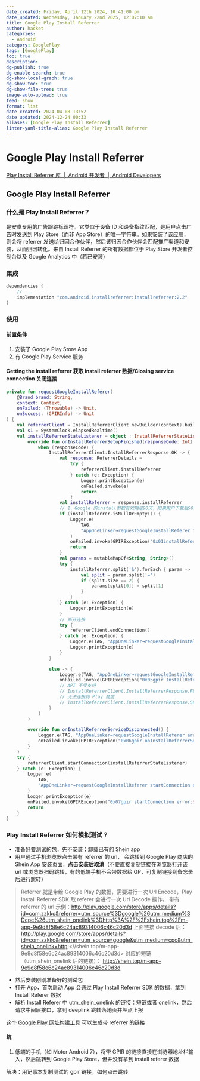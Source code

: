 ```yaml
---
date_created: Friday, April 12th 2024, 10:41:00 pm
date_updated: Wednesday, January 22nd 2025, 12:07:10 am
title: Google Play Install Referrer
author: hacket
categories:
  - Android
category: GooglePlay
tags: [GooglePlay]
toc: true
description: 
dg-publish: true
dg-enable-search: true
dg-show-local-graph: true
dg-show-toc: true
dg-show-file-tree: true
image-auto-upload: true
feed: show
format: list
date created: 2024-04-08 13:52
date updated: 2024-12-24 00:33
aliases: [Google Play Install Referrer]
linter-yaml-title-alias: Google Play Install Referrer
---
```


# Google Play Install Referrer

[Play Install Referrer 库  |  Android 开发者  |  Android Developers](https://developer.android.com/google/play/installreferrer/library)

## Google Play Install Referrer

### 什么是 Play Install Referrer？

是安卓专用的广告跟踪标识符。它类似于设备 ID 和设备指纹匹配，是用户点击广告时发送到 Play Store（而非 App Store）的唯一字符串。如果安装了该应用，则会将 referrer 发送给归因合作伙伴，然后该归因合作伙伴会匹配推广渠道和安装，从而归因转化。来自 Install Referrer 的所有数据都位于 Play Store 开发者控制台以及 Google Analytics 中（若已安装）

### 集成

```groovy
dependencies {
    // ...
    implementation "com.android.installreferrer:installreferrer:2.2"
}
```

### 使用

#### 前置条件

1. 安装了 Google Play Store App
2. 有 Google Play Service 服务

#### Getting the install referrer 获取 install referrer 数据/Closing service connection 关闭连接

```kotlin
private fun requestGoogleInstallReferer(
    @Brand brand: String,
    context: Context,
    onFailed: (Throwable) -> Unit,
    onSuccess: (GPIRInfo) -> Unit
) {
    val referrerClient = InstallReferrerClient.newBuilder(context).build()
    val s1 = SystemClock.elapsedRealtime()
    val installReferrerStateListener = object : InstallReferrerStateListener {
        override fun onInstallReferrerSetupFinished(responseCode: Int) {
            when (responseCode) {
                InstallReferrerClient.InstallReferrerResponse.OK -> {
                    val response: ReferrerDetails =
                        try {
                            referrerClient.installReferrer
                        } catch (e: Exception) {
                            Logger.printException(e)
                            onFailed.invoke(e)
                            return
                        }
                    val installReferrer = response.installReferrer
                    // 1、Google 的install参数有效期是90天，如果用户下载后90天之后再打开app，会导致获取不到参数，无法展示下载权益弹窗（这个场景不考虑）
                    if (installReferrer.isNullOrEmpty()) {
                        Logger.e(
                            TAG,
                            "AppOneLinker→requestGoogleInstallReferer failed. cost(GPIR)=${SystemClock.elapsedRealtime() - s1}ms, installReferrer NullOrEmpty, ReferrerDetails=${response.string()}"
                        )
                        onFailed.invoke(GPIRException("0x01installReferrer empty"))
                        return
                    }
                    val params = mutableMapOf<String, String>()
                    try {
                        installReferrer.split('&').forEach { param ->
                            val split = param.split('=')
                            if (split.size == 2) {
                                params[split[0]] = split[1]
                            }
                        }
                    } catch (e: Exception) {
                        Logger.printException(e)
                    }
                    // 断开连接
                    try {
                        referrerClient.endConnection()
                    } catch (e: Exception) {
                        Logger.e(TAG, "AppOneLinker→requestGoogleInstallReferer endConnection error. ${e.message}, ${response.string()}")
                        Logger.printException(e)
                    }
                }

                else -> {
                    Logger.e(TAG, "AppOneLinker→requestGoogleInstallReferer error. InstallReferrerResponse not ok. responseCode=$responseCode")
                    onFailed.invoke(GPIRException("0x05gpir InstallReferrerResponse not ok. responseCode=$responseCode"))
                    // API 不受支持
                    // InstallReferrerClient.InstallReferrerResponse.FEATURE_NOT_SUPPORTED -> {}
                    // 无法连接到 Play 商店
                    // InstallReferrerClient.InstallReferrerResponse.SERVICE_UNAVAILABLE -> {}
                }
            }
        }

        override fun onInstallReferrerServiceDisconnected() {
            Logger.e(TAG, "AppOneLinker→requestGoogleInstallReferer error. onInstallReferrerServiceDisconnected")
            onFailed.invoke(GPIRException("0x06gpir onInstallReferrerServiceDisconnected"))
        }
    }
    try {
        referrerClient.startConnection(installReferrerStateListener)
    } catch (e: Exception) {
        Logger.e(
            TAG,
            "AppOneLinker→requestGoogleInstallReferer startConnection error. ${e.message}"
        )
        Logger.printException(e)
        onFailed.invoke(GPIRException("0x07gpir startConnection error:${e.message}"))
        return
    }
}
```

### Play Install Referrer 如何模拟测试？

- 准备好要测试的包，先不安装；卸载已有的 Shein app
- 用户通过手机浏览器点击带有 referrer 的 url，[](http://play.google.com/store/apps/details?id=com.zzkko&referrer=utm_source%3Dgoogle%26utm_medium%3Dcpc%26utm_shein_onelink%3Dhttp%3A%2F%2Fshein.top%2Fm-app-9e9d8f58e6c24ac89314006c46c20d3d) 会跳转到 Google Play 商店的 Shein App 安装页面，**点击安装后取消**（不要直接复制链接在浏览器打开该 url 或浏览器扫码跳转，有的低端手机不会带数据给 GP，可复制链接到备忘录后进行跳转）

> Referrer 就是带给 Google Play 的数据，需要进行一次 Url Encode，Play Install Referrer SDK 取 referer 会进行一次 Url Decode 操作。
> 带有 referrer 的 url 示例：<http://play.google.com/store/apps/details?id=com.zzkko&referrer=utm_source%3Dgoogle%26utm_medium%3Dcpc%26utm_shein_onelink%3Dhttp%3A%2F%2Fshein.top%2Fm-app-9e9d8f58e6c24ac89314006c46c20d3d>
> 上面链接 decode 后：
> <http://play.google.com/store/apps/details?id=com.zzkko&referrer=utm_source=google&utm_medium=cpc&utm_shein_onelink=http>:<//shein.top/m-app-9e9d8f58e6c24ac89314006c46c20d3d>
> 对应的短链（utm_shein_onelink 后的链接）：
> <http://shein.top/m-app-9e9d8f58e6c24ac89314006c46c20d3d>

- 然后安装刚刚准备好的测试包
- 打开 App，首次启动 App 会通过 Play Install Referrer SDK 的数据，拿到 Install Referer 数据
- 解析 Install Referer 中 utm_shein_onelink 的链接：短链或者 onelink，然后请求中间层接口，拿到 deeplink 跳转落地页并埋点上报

这个 [Google Play 网址构建工具](https://developers.google.com/analytics/devguides/collection/android/v4/campaigns?hl=zh-cn#google-play-url-builder) 可以生成带 referrer 的链接

#### 坑

1. 低端的手机（如 Motor Android 7），将带 GPIR 的链接直接在浏览器地址栏输入，然后跳转到 Google Play Store，但并没有拿到 install referer 数据

解决：用记事本复制测试的 gpir 链接，如何点击跳转
